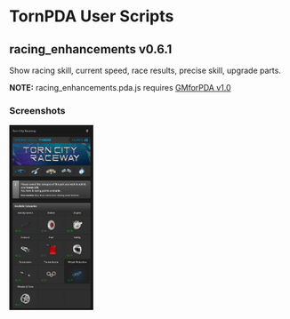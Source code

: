 <h1>TornPDA User Scripts</h1>

<h2>racing_enhancements v0.6.1</h2>
<p>Show racing skill, current speed, race results, precise skill, upgrade parts.</p>
<p><b>NOTE:</b> racing_enhancements.pda.js requires <a target="_blank" href="https://github.com/Manuito83/torn-pda/raw/master/userscripts/GMforPDA.user.js">GMforPDA v1.0</a></p>


<h3>Screenshots</h3>
<div>
  <picture>
    <img alt="parts" src=".github/images/parts.png" width="30%" />
  </picture>
</div>



